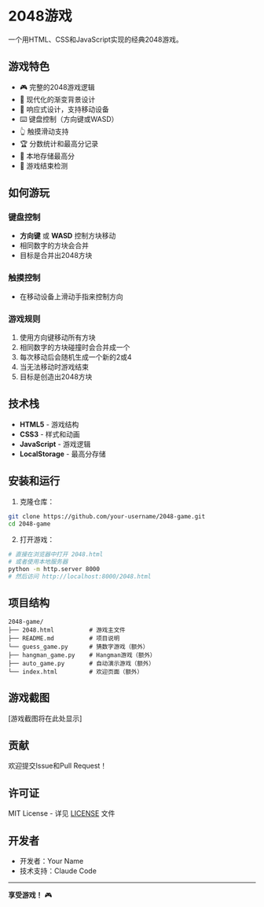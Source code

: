 # 2048游戏

一个用HTML、CSS和JavaScript实现的经典2048游戏。

## 游戏特色

- 🎮 完整的2048游戏逻辑
- 🎨 现代化的渐变背景设计
- 📱 响应式设计，支持移动设备
- ⌨️ 键盘控制（方向键或WASD）
- 👆 触摸滑动支持
- 🏆 分数统计和最高分记录
- 💾 本地存储最高分
- 🎯 游戏结束检测

## 如何游玩

### 键盘控制
- **方向键** 或 **WASD** 控制方块移动
- 相同数字的方块会合并
- 目标是合并出2048方块

### 触摸控制
- 在移动设备上滑动手指来控制方向

### 游戏规则
1. 使用方向键移动所有方块
2. 相同数字的方块碰撞时会合并成一个
3. 每次移动后会随机生成一个新的2或4
4. 当无法移动时游戏结束
5. 目标是创造出2048方块

## 技术栈

- **HTML5** - 游戏结构
- **CSS3** - 样式和动画
- **JavaScript** - 游戏逻辑
- **LocalStorage** - 最高分存储

## 安装和运行

1. 克隆仓库：
```bash
git clone https://github.com/your-username/2048-game.git
cd 2048-game
```

2. 打开游戏：
```bash
# 直接在浏览器中打开 2048.html
# 或者使用本地服务器
python -m http.server 8000
# 然后访问 http://localhost:8000/2048.html
```

## 项目结构

```
2048-game/
├── 2048.html          # 游戏主文件
├── README.md          # 项目说明
└── guess_game.py      # 猜数字游戏（额外）
├── hangman_game.py    # Hangman游戏（额外）
├── auto_game.py       # 自动演示游戏（额外）
└── index.html         # 欢迎页面（额外）
```

## 游戏截图

[游戏截图将在此处显示]

## 贡献

欢迎提交Issue和Pull Request！

## 许可证

MIT License - 详见 [LICENSE](LICENSE) 文件

## 开发者

- 开发者：Your Name
- 技术支持：Claude Code

---

**享受游戏！** 🎮
